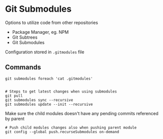 # Git Submodules

Options to utilize code from other repositories

- Package Manager, eg. NPM
- Git Subtrees
- Git Submodules

Configuration stored in `.gitmodules` file

## Commands

```
git submodules foreach 'cat .gitmodules'


# Steps to get latest changes when using submodules
git pull
git submodules sync --recursive
git submodules update --init --recursive
```

Make sure the child modules doesn't have any pending commits referenced by parent

```
# Push child modules changes also when pushing parent module
git config --global push.recurseSubmodules on-demand
```
